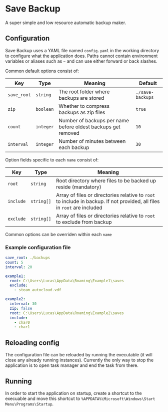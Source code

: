 # Save Backup

A super simple and low resource automatic backup maker.

## Configuration

Save Backup uses a YAML file named `config.yaml` in the working directory to configure what the application does. Paths cannot contain environment variables or aliases such as `~` and can use either forward or back slashes.

Common default options consist of:

| Key         | Type      | Meaning                                                      | Default          |
| ----------- | --------- | ------------------------------------------------------------ | ---------------- |
| `save_root` | `string`  | The root folder where backups are stored                     | `./save-backups` |
| `zip`       | `boolean` | Whether to compress backups as zip files                     | `true`           |
| `count`     | `integer` | Number of backups per name before oldest backups get removed | `10`             |
| `interval`  | `integer` | Number of minutes between each backup                        | `30`             |

Option fields specific to each `name` consist of:

| Key       | Type       | Meaning                                                                                                                  |
| --------- | ---------- | ------------------------------------------------------------------------------------------------------------------------ |
| `root`    | `string`   | Root directory where files to be backed up reside (mandatory)                                                            |
| `include` | `string[]` | Array of files or directories relative to `root` to include in backup. If not provided, all files in `root` are included |
| `exclude` | `string[]` | Array of files or directories relative to `root` to exclude from backup                                                  |

Common options can be overriden within each `name`

### Example configuration file

```yaml
save_root: ./backups
count: 5
interval: 20

example1:
  root: C:\Users\Lucas\AppData\Roaming\Example1\saves
  exclude:
    - steam_autocloud.vdf

example2:
  interval: 30
  zip: false
  root: C:\Users\Lucas\AppData\Roaming\Example2\saves
  include:
    - char0
    - char1
```

## Reloading config

The configuration file can be reloaded by running the executable (it will close any already running instances). Currently the only way to stop the application is to open task manager and end the task from there.

## Running

In order to start the application on startup, create a shortcut to the execuable and move this shortcut to `%APPDATA%\Microsoft\Windows\Start Menu\Programs\Startup`.
